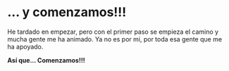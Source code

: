 # ... y comenzamos!!! 


He tardado en empezar, pero con el primer paso se empieza el camino y mucha gente me ha animado. 
Ya no es por mi, por toda esa gente que me ha apoyado.



**Así que... Comenzamos!!!**
